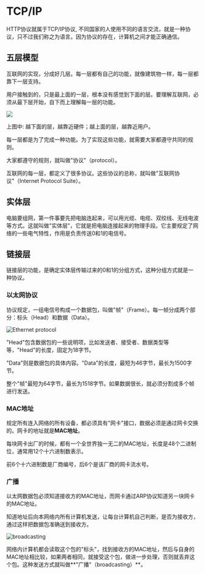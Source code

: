 # TCP/IP

HTTP协议就属于TCP/IP协议, 不同国家的人使用不同的语言交流，就是一种协议，只不过我们称之为语言。因为协议的存在，计算机之间才能正确通信。

## 五层模型

互联网的实现，分成好几层。每一层都有自己的功能，就像建筑物一样，每一层都靠下一层支持。

用户接触到的，只是最上面的一层，根本没有感觉到下面的层。要理解互联网，必须从最下层开始，自下而上理解每一层的功能。

![](http://image.beekka.com/blog/201205/bg2012052902.png)

上图中: 越下面的层，越靠近硬件；越上面的层，越靠近用户。

每一层都是为了完成一种功能。为了实现这些功能，就需要大家都遵守共同的规则。

大家都遵守的规则，就叫做"协议"（protocol）。

互联网的每一层，都定义了很多协议。这些协议的总称，就叫做"互联网协议"（Internet Protocol Suite）。

## 实体层

电脑要组网，第一件事要先把电脑连起来，可以用光缆、电缆、双绞线、无线电波等方式。这就叫做"实体层"，它就是把电脑连接起来的物理手段。它主要规定了网络的一些电气特性，作用是负责传送0和1的电信号。

## 链接层

链接层的功能，是确定实体层传输过来的0和1的分组方式，这种分组方式就是一种协议。

### 以太网协议

协议规定，一组电信号构成一个数据包，叫做"帧"（Frame）。每一帧分成两个部分：标头（Head）和数据（Data）。

![Ethernet protocol](http://image.beekka.com/blog/201205/bg2012052904.png)

"Head"包含数据包的一些说明项，比如发送者、接受者、数据类型等等，"Head"的长度，固定为18字节。

"Data"则是数据包的具体内容。"Data"的长度，最短为46字节，最长为1500字节。

整个"帧"最短为64字节，最长为1518字节。如果数据很长，就必须分割成多个帧进行发送。

### MAC地址

规定所有连入网络的所有设备，都必须具有"网卡"接口，数据必须是通过网卡交换的。网卡的地址就是**MAC地址**。

每块网卡出厂的时候，都有一个全世界独一无二的MAC地址，长度是48个二进制位，通常用12个十六进制数表示。

前6个十六进制数是厂商编号，后6个是该厂商的网卡流水号。

### 广播

以太网数据包必须知道接收方的MAC地址，而网卡通过ARP协议知道另一块网卡的MAC地址。

知道地址后向本网络内所有计算机发送，让每台计算机自己判断，是否为接收方，通过这样把数据包准确送到接收方。

![broadcasting](http://image.beekka.com/blog/201205/bg2012052907.png)

网络内计算机都会读取这个包的"标头"，找到接收方的MAC地址，然后与自身的MAC地址相比较，如果两者相同，就接受这个包，做进一步处理，否则就丢弃这个包。这种发送方式就叫做**"广播"（broadcasting）**。